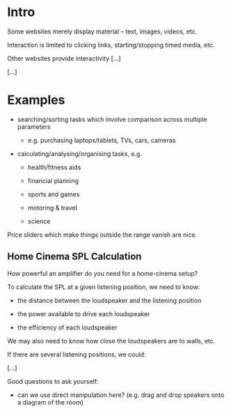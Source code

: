 # Intro

Some websites merely display material – text, images, videos, etc.

Interaction is limited to clicking links, starting/stopping timed media, etc.

Other websites provide interactivity […]

[…]

# Examples

* searching/sorting tasks which involve comparison across multiple parameters

    * e.g. purchasing laptops/tablets, TVs, cars, cameras

* calculating/analysing/organising tasks, e.g.

    * health/fitness aids

    * financial planning

    * sports and games

    * motoring & travel

    * science

Price sliders which make things outside the range vanish are nice.

## Home Cinema SPL Calculation

How powerful an amplifier do you need for a home-cinema setup?

To calculate the SPL at a given listening position, we need to know:

* the distance between the loudspeaker and the listening position

* the power available to drive each loudspeaker

* the efficiency of each loudspeaker

We may also need to know how close the loudspeakers are to walls, etc.

If there are several listening positions, we could:

[…]

Good questions to ask yourself:

* can we use direct manipulation here? (e.g. drag and drop speakers onto a diagram of the room)
